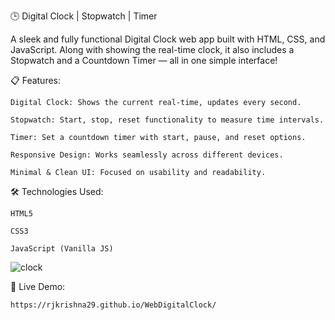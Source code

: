 🕒 Digital Clock | Stopwatch | Timer

A sleek and fully functional Digital Clock web app built with HTML, CSS, and JavaScript.
Along with showing the real-time clock, it also includes a Stopwatch and a Countdown Timer — all in one simple interface!

📋 Features:

    Digital Clock: Shows the current real-time, updates every second.

    Stopwatch: Start, stop, reset functionality to measure time intervals.

    Timer: Set a countdown timer with start, pause, and reset options.

    Responsive Design: Works seamlessly across different devices.

    Minimal & Clean UI: Focused on usability and readability.

🛠 Technologies Used:

    HTML5

    CSS3

    JavaScript (Vanilla JS)

![clock](https://github.com/user-attachments/assets/e7e4f654-1d68-41ad-9fb4-637be5deed3e)


📌 Live Demo:

    https://rjkrishna29.github.io/WebDigitalClock/
